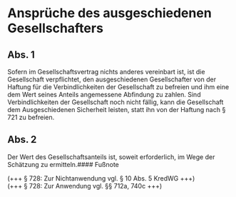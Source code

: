 # Ansprüche des ausgeschiedenen Gesellschafters



## Abs. 1

 Sofern im Gesellschaftsvertrag nichts anderes vereinbart ist, ist die Gesellschaft verpflichtet, den ausgeschiedenen Gesellschafter von der Haftung für die Verbindlichkeiten der Gesellschaft zu befreien und ihm eine dem Wert seines Anteils angemessene Abfindung zu zahlen. Sind Verbindlichkeiten der Gesellschaft noch nicht fällig, kann die Gesellschaft dem Ausgeschiedenen Sicherheit leisten, statt ihn von der Haftung nach § 721 zu befreien.

## Abs. 2

 Der Wert des Gesellschaftsanteils ist, soweit erforderlich, im Wege der Schätzung zu ermitteln.#### Fußnote

(+++ § 728: Zur Nichtanwendung vgl. § 10 Abs. 5 KredWG +++)   
(+++ § 728: Zur Anwendung vgl. §§ 712a, 740c +++) 

